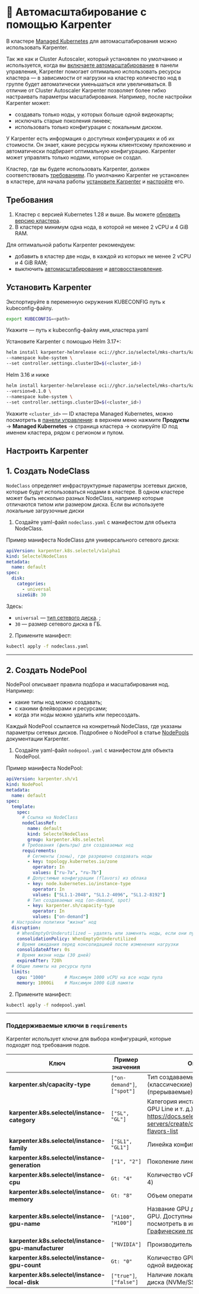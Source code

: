 # 🚀 Автомасштабирование с помощью Karpenter

В кластере [Managed Kubernetes](https://docs.selectel.ru/managed-kubernetes/) для автомасштабирования можно использовать Karpenter.

Так же как и Cluster Autoscaler, который установлен по умолчанию и используется, когда вы [включаете автомасштабирование](https://doc-5069-dbaas-backups-in-opensearch-reapply.docs-v3.stg.sites.selectel.org/managed-kubernetes/node-groups/cluster-autoscaler/#enable-autoscaling) в панели управления, Karpenter помогает оптимально использовать ресурсы кластера — в зависимости от нагрузки на кластер количество нод в группе будет автоматически уменьшаться или увеличиваться. В отличие от Cluster Autoscaler Karpenter позволяет более гибко настраивать параметры масштабирования. Например, после настройки Karpenter может:

- создавать только ноды, у которых больше одной видеокарты;
- исключать старые поколения линеек;
- использовать только конфигурации с локальным диском.

У Karpenter есть информация о доступных конфигурациях и об их стоимости. Он знает, какие ресурсы нужны клиентскому приложению и автоматически подбирает оптимальную конфигурацию. Karpenter может управлять только нодами, которые он создал.

Кластер, где вы будете использовать Karpenter, должен соответствовать [требованиям](#требования). По умолчанию Karpenter не установлен в кластере, для начала работы [установите Karpenter](#установить-karpenter) и [настройте](#настроить-karpenter) его.

## Требования

1. Кластер с версией Kubernetes 1.28 и выше. Вы можете [обновить версию кластера](https://docs.selectel.ru/managed-kubernetes/clusters/upgrade-version/).
2. В кластере минимум одна нода, в которой не менее 2 vCPU и 4 GiB RAM.

Для оптимальной работы Karpenter рекомендуем:

- добавить в кластер две ноды, в каждой из которых не менее 2 vCPU и 4 GiB RAM;
- выключить [автомасштабирование](https://docs.selectel.ru/managed-kubernetes/node-groups/cluster-autoscaler/) и [автовосстановление](https://docs.selectel.ru/managed-kubernetes/node-groups/reinstall-nodes/).

## Установить Karpenter

Экспортируйте в переменную окружения KUBECONFIG путь к kubeconfig-файлу.

```bash
export KUBECONFIG=<path>
```

Укажите <path> — путь к kubeconfig-файлу имя_кластера.yaml

Установите Karpenter с помощью Helm 3.17+:

```bash
helm install karpenter-helmrelease oci://ghcr.io/selectel/mks-charts/karpenter:0.1.0 \
--namespace kube-system \
--set controller.settings.clusterID=$(<cluster_id>)
```

Helm 3.16 и ниже

```bash
helm install karpenter-helmrelease oci://ghcr.io/selectel/mks-charts/karpenter \
--version=0.1.0 \
--namespace kube-system \
--set controller.settings.clusterID=$(<cluster_id>)
```

Укажите `<cluster_id>` — ID кластера Managed Kubernetes, можно посмотреть в [панели управления](https://my.selectel.ru/vpc/default/mks/): в верхнем меню нажмите **Продукты** → **Managed Kubernetes** → страница кластера → скопируйте ID под именем кластера, рядом с регионом и пулом.

## Настроить Karpenter

## 1. Создать NodeClass

`NodeClass` определяет инфраструктурные параметры зсетевых дисков, которые будут использоваться нодами в кластере.
В одном кластере может быть несколько разных NodeClass, например которые отличаются типом или размером диска. Если вы используете локальные загрузочные диски

1. Создайте yaml-файл `nodeclass.yaml` с манифестом для объекта NodeClass.

  Пример манифеста NodeClass для универсального сетевого диска:

  ```yaml
  apiVersion: karpenter.k8s.selectel/v1alpha1
  kind: SelectelNodeClass
  metadata:
    name: default
  spec:
    disk:
      categories:
        - universal
      sizeGiB: 30
  ```

  Здесь:

  - `universal` — [тип сетевого диска](https://docs.selectel.ru/cloud-servers/volumes/about-network-volumes/#network-volume-types-list). ;
  - `30` — размер сетевого диска в ГБ.

2. Примените манифест:

  ```bash
  kubectl apply -f nodeclass.yaml
  ```

---

## 2. Создать NodePool

NodePool описывает правила подбора и масштабирования нод. Например:

- какие типы нод можно создавать;
- с какими флейворами и ресурсами;
- когда эти ноды можно удалить или пересоздать.

Каждый NodePool ссылается на конкретный NodeClass, где указаны параметры сетевых дисков. Подробнее о NodePool в статье [NodePools](https://karpenter.sh/docs/concepts/nodepools/) документации Karpenter.

1. Создайте yaml-файл `nodepool.yaml` с манифестом для объекта NodePool.

  Пример манифеста NodePool:

  ```yaml
  apiVersion: karpenter.sh/v1
  kind: NodePool
  metadata:
    name: default
  spec:
    template:
      spec:
        # Ссылка на NodeClass
        nodeClassRef:
          name: default
          kind: SelectelNodeClass
          group: karpenter.k8s.selectel
        # Требования (фильтры) для создаваемых нод
        requirements:
          # Сегменты (зоны), где разрешено создавать ноды
          - key: topology.kubernetes.io/zone
            operator: In
            values: ["ru-7a", "ru-7b"]
          # Допустимые конфигурации (flavors) из облака
          - key: node.kubernetes.io/instance-type
            operator: In
            values: ["SL1.1-2048", "SL1.2-4096", "SL1.2-8192"]
          # Тип создаваемых нод (on-demand, spot)
          - key: karpenter.sh/capacity-type
            operator: In
            values: ["on-demand"]
    # Настройки политики "жизни" нод
    disruption:
      # WhenEmptyOrUnderutilized — удалять или заменять ноды, если они пустые или используются не в полном объеме
      consolidationPolicy: WhenEmptyOrUnderutilized
      # Время ожидания перед консолидацией после изменения нагрузки
      consolidateAfter: 0s
      # Время жизни ноды (30 дней)
      expireAfter: 720h
    # Общие лимиты на ресурсы пула
    limits:
      cpu: "1000"       # Максимум 1000 vCPU на все ноды пула
      memory: 1000Gi    # Максимум 1000 GiB памяти
  ```

2. Примените манифест:

  ```bash
  kubectl apply -f nodepool.yaml
  ```

---

### Поддерживаемые ключи в `requirements`

Karpenter использует ключи для выбора конфигураций, которые подходят под требования подов.

| Ключ | Пример значения | Описание |
|---|---|---|
| **karpenter.sh/capacity-type** | `["on-demand"]`, `["spot"]` | Тип создаваемых нод: on-demand (классические) или spot (прерываемые)|
| **karpenter.k8s.selectel/instance-category** | `["SL", "GL"]` | Категория инстанса (Standard Line, GPU Line и т. д.). Подробнее: <https://docs.selectel.ru/cloud-servers/create/configurations/#server-flavors-list> |
| **karpenter.k8s.selectel/instance-family** | `["SL1", "GL1"]` | Линейка конфигураций |
| **karpenter.k8s.selectel/instance-generation** | `["1", "2"]` | Поколение линейки|
| **karpenter.k8s.selectel/instance-cpu** | `Gt: "4"` | Количество vCPU (например, больше 4) |
| **karpenter.k8s.selectel/instance-memory** | `Gt: "8"` | Объем оперативной памяти в ГиБ|
| **karpenter.k8s.selectel/instance-gpu-name** | `["A100", "H100"]` | Название GPU для конфигураций с GPU. Доступные GPU можно посмотреть в инструкции [Графические процессоры (GPU)](https://docs.selectel.ru/cloud-servers/create/gpus/)|
| **karpenter.k8s.selectel/instance-gpu-manufacturer** | `["NVIDIA"]` | Производитель GPU |
| **karpenter.k8s.selectel/instance-gpu-count** | `Gt: "0"` | Количество GPU (например, больше одной видеокарты) |
| **karpenter.k8s.selectel/instance-local-disk** | `["true"]`, `["false"]` | Наличие локального загрузочного диска (NVMe/SSD) |
